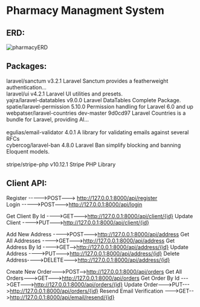 # Pharmacy Managment System


## ERD:
![pharmacyERD](https://user-images.githubusercontent.com/63107268/230602218-ddbb990e-1048-45cc-970f-bb6b5567c610.png)

## Packages:

laravel/sanctum                         v3.2.1                Laravel Sanctum provides a featherweight authentication...</br>
laravel/ui                              v4.2.1                Laravel UI utilities and presets.</br>
yajra/laravel-datatables                v9.0.0                Laravel DataTables Complete Package.</br>
spatie/laravel-permission               5.10.0                Permission handling for Laravel 6.0 and up</br>
webpatser/laravel-countries             dev-master 9d0cd97    Laravel Countries is a bundle for Laravel, providing Al...</br>   
egulias/email-validator                 4.0.1                 A library for validating emails against several RFCs</br>
cybercog/laravel-ban                    4.8.0                 Laravel Ban simplify blocking and banning Eloquent models.</br>  
stripe/stripe-php                       v10.12.1              Stripe PHP Library</br>


## Client API:

Register ----->POST---> http://127.0.0.1:8000/api/register     
Login    ----->POST--->http://127.0.0.1:8000/api/login      

Get Client By Id ---->GET--->http://127.0.0.1:8000/api/client/{id}
Update Client ---->PUT--->http://127.0.0.1:8000/api/client/{id}

Add New Address ---->POST--->http://127.0.0.1:8000/api/address
Get All Addresses ---->GET--->http://127.0.0.1:8000/api/address
Get Address By Id ---->GET-->http://127.0.0.1:8000/api/address/{id}
Update Address ---->PUT--->http://127.0.0.1:8000/api/address/{id}
Delete Address---->DELETE--->http://127.0.0.1:8000/api/address/{id}

Create New Order--->POST-->http://127.0.0.1:8000/api/orders
Get All Orders--->GET--->http://127.0.0.1:8000/api/orders
Get Order By Id --->GET--->http://127.0.0.1:8000/api/orders/{id}
Update Order--->PUT--->http://127.0.0.1:8000/api/orders/{id}
Resend Email Verification --->GET-->http://127.0.0.1:8000/api/email/resend/{id}
